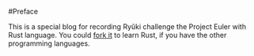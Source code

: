 ﻿#Preface

This is a special blog for recording Ryûki challenge the Project Euler with Rust language.
You could [fork it](https://github.com/3442853561/Euler-Rust) to learn Rust, if you have the other programming languages.